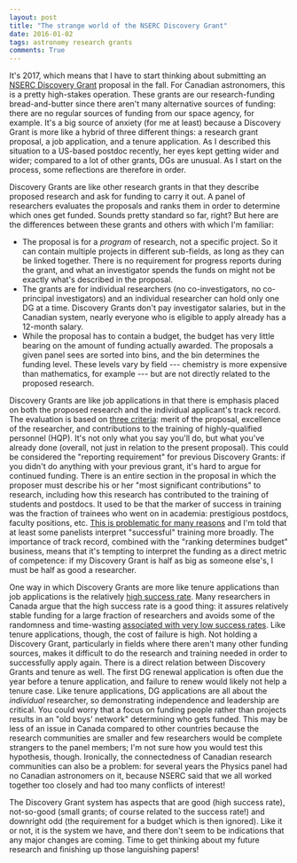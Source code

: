 ```yaml
---
layout: post
title: "The strange world of the NSERC Discovery Grant"
date: 2016-01-02
tags: astronomy research grants
comments: True
---
```


It's 2017, which means that I have to start thinking about submitting an
[NSERC Discovery Grant](http://www.nserc-crsng.gc.ca/Professors-Professeurs/Grants-Subs/DGIGP-PSIGP_eng.asp) proposal in the fall.
For Canadian astronomers, this is a pretty high-stakes operation.
These grants are our research-funding bread-and-butter since there aren't many alternative sources of funding: there are no regular
sources of funding from our space agency, for example.
It's a big source of anxiety (for me at least) because a Discovery Grant
is more like a hybrid of three different things: a research grant proposal, a job application, and a tenure application.
As I described this situation to a US-based postdoc recently, her eyes kept getting wider and wider; compared to
a lot of other grants, DGs are unusual. As I start on the process, some reflections are therefore in order.

Discovery Grants are like other research grants in that they describe proposed research and ask for funding to carry it out.
A panel of researchers evaluates the proposals and ranks them in order to determine which ones get funded. Sounds pretty standard so far, right? But here are the differences between these grants and others with which I'm familiar:

* The proposal is for a *program* of research, not a specific project. So it can contain multiple projects in different sub-fields, as long as they can be linked together. There is no requirement for progress reports during the grant, and what an investigator spends the funds on might not be exactly what's described in the proposal.
* The grants are for individual researchers (no co-investigators, no co-principal investigators) and an individual researcher can hold only one DG at a time. Discovery Grants don't pay investigator salaries, but in the Canadian system, nearly everyone who is eligible to apply already has a 12-month salary.
* While the proposal has to contain a budget, the budget has very little bearing on the amount of funding actually awarded. The proposals a given panel sees are sorted into bins, and the bin determines the funding level. These levels vary by field --- chemistry is more expensive than mathematics, for example --- but are not directly related to the proposed research.

Discovery Grants are like job applications in that there is emphasis placed on both the proposed research and the individual applicant's track record.
The evaluation is based on [three criteria](http://www.nserc-crsng.gc.ca/_doc/Reviewers-Examinateurs/CompleteManual-ManualEvalComplet_eng.pdf):
merit of the proposal, excellence of the researcher, and contributions to the training of highly-qualified personnel (HQP).
It's not only what you say you'll do, but what you've already done (overall, not just in relation to the present proposal).
This could be considered the "reporting requirement" for previous Discovery Grants:
if you didn't do anything with your previous grant, it's hard to argue for continued funding.
There is an entire section in the proposal in which the proposer must describe his or her "most significant contributions" to research, including how this research has contributed to the training of students and postdocs.
It used to be that the marker of success in training was the fraction of trainees who went on in academia: prestigious postdocs, faculty positions, etc.
[This is problematic for many reasons](http://www.universityaffairs.ca/opinion/speculative-diction/breaking-down-heqcos-latest-report-on-phd-careers/) and I'm told that at least some panelists interpret "successful" training more broadly.
The importance of track record, combined with the "ranking determines budget" business, means that it's tempting to interpret the funding as
a direct metric of competence: if my Discovery Grant is half as big as someone else's, I must be half as good a researcher.

One way in which Discovery Grants are more like tenure applications than job applications is the relatively
[high success rate](http://www.nserc-crsng.gc.ca/_doc/Students-Etudiants/2015StatsDGP_e.pdf).
Many researchers in Canada argue that the high success rate is a good thing: it assures relatively stable funding for a large fraction of
researchers and avoids some of the randomness and time-wasting
[associated with very low success rates](https://arxiv.org/ftp/arxiv/papers/1503/1503.04201.pdf).
Like tenure applications, though, the cost of failure is high. Not holding a Discovery Grant, particularly in fields where there aren't many
other funding sources, makes it difficult to do the research and training needed in order to successfully apply again.
There is a direct relation between Discovery Grants and tenure as well.
The first DG renewal application is often due the year before a tenure application, and failure to renew would likely not help a tenure case.
Like tenure applications, DG applications are all about the *individual* researcher, so demonstrating independence and leadership are critical.
You could worry that a focus on funding people rather than projects results in an "old boys' network" determining who gets funded.
This may be less of an issue in Canada compared to other countries because the research communities are smaller and few researchers would
be complete strangers to the panel members; I'm not sure how you would test this hypothesis, though. Ironically, the connectedness of
Canadian research communities can also be a problem: for several years the Physics panel had no Canadian astronomers on it, because
NSERC said that we all worked together too closely and had too many conflicts of interest!

The Discovery Grant system has aspects that are good (high success rate),
not-so-good (small grants; of course related to the success rate!)
and downright odd (the requirement for a budget which is then ignored).
Like it or not, it is the system we have, and there don't seem to be indications that any major changes are coming.
Time to get thinking about my future research and finishing up those languishing papers!

